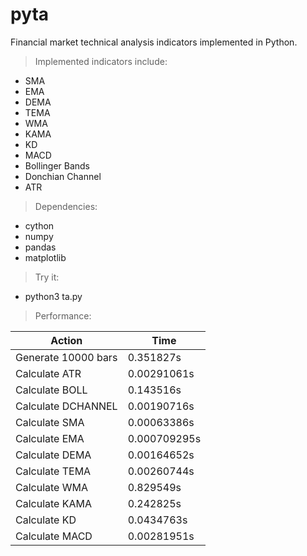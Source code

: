 # pyta

Financial market technical analysis indicators implemented in Python.

> Implemented indicators include:

- SMA
- EMA
- DEMA
- TEMA
- WMA
- KAMA
- KD
- MACD
- Bollinger Bands
- Donchian Channel
- ATR

> Dependencies:

- cython
- numpy
- pandas
- matplotlib

> Try it:

- python3 ta.py

> Performance:

Action              | Time
--------------------|---------------
Generate 10000 bars | 0.351827s
Calculate ATR       | 0.00291061s
Calculate BOLL      | 0.143516s
Calculate DCHANNEL  | 0.00190716s
Calculate SMA       | 0.00063386s
Calculate EMA       | 0.000709295s
Calculate DEMA      | 0.00164652s
Calculate TEMA      | 0.00260744s
Calculate WMA       | 0.829549s
Calculate KAMA      | 0.242825s
Calculate KD        | 0.0434763s
Calculate MACD      | 0.00281951s
